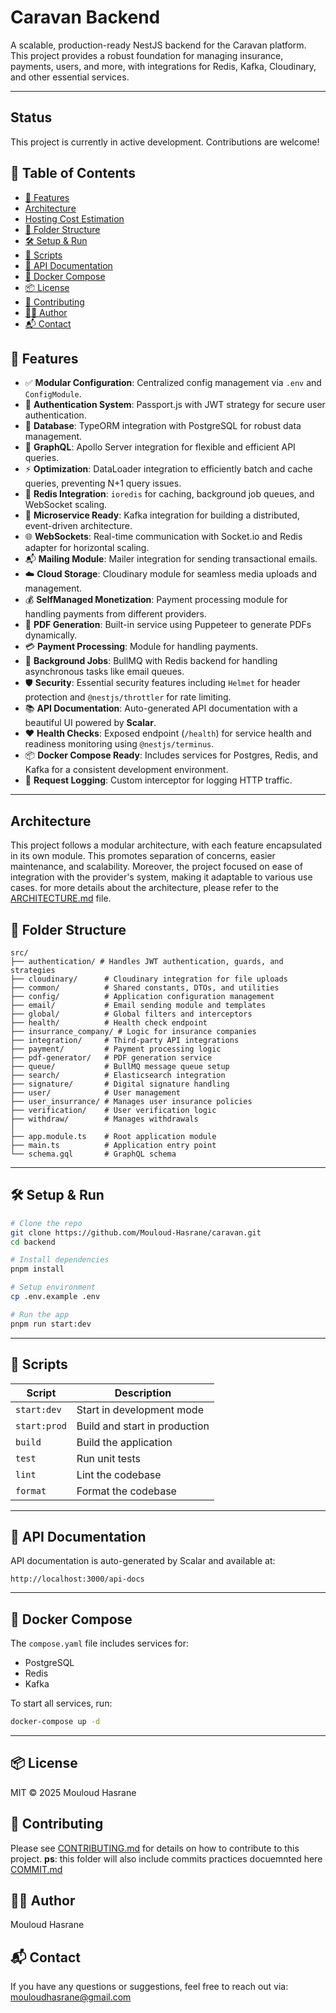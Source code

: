#  Caravan Backend

A scalable, production-ready NestJS backend for the Caravan platform. This project provides a robust foundation for managing insurance, payments, users, and more, with integrations for Redis, Kafka, Cloudinary, and other essential services.

---

## Status

This project is currently in active development. Contributions are welcome!

## 📖 Table of Contents

* [🚀 Features](#-features)
* [ Architecture](#architecture)
* [Hosting Cost Estimation](COST.md)
* [📂 Folder Structure](#-folder-structure)
* [🛠️ Setup & Run](#-setup--run)
* [🧪 Scripts](#-scripts)
* [📖 API Documentation](#-api-documentation)
* [🐳 Docker Compose](#-docker-compose)
* [📦 License](#-license)
* [🤝 Contributing](#-contributing)
* [🧑‍💻 Author](#-author)
* [📬 Contact](#-contact)

## 🚀 Features

* ✅ **Modular Configuration**: Centralized config management via `.env` and `ConfigModule`.
* 🔐 **Authentication System**: Passport.js with JWT strategy for secure user authentication.
* 🐘 **Database**: TypeORM integration with PostgreSQL for robust data management.
* 🤖 **GraphQL**: Apollo Server integration for flexible and efficient API queries.  
* ⚡ **Optimization**: DataLoader integration to efficiently batch and cache queries, preventing N+1 query issues.
* 🧠 **Redis Integration**: `ioredis` for caching, background job queues, and WebSocket scaling.  
* 📡 **Microservice Ready**: Kafka integration for building a distributed, event-driven architecture.   
* 🌐 **WebSockets**: Real-time communication with Socket.io and Redis adapter for horizontal scaling.  
* 📬 **Mailing Module**: Mailer integration for sending transactional emails.
* ☁️ **Cloud Storage**: Cloudinary module for seamless media uploads and management.
* 💰 **SelfManaged Monetization**: Payment processing module for handling payments from different providers.
* 📄 **PDF Generation**: Built-in service using Puppeteer to generate PDFs dynamically.
* 💳 **Payment Processing**: Module for handling payments.
* 🎯 **Background Jobs**: BullMQ with Redis backend for handling asynchronous tasks like email queues.
* 🛡️ **Security**: Essential security features including `Helmet` for header protection and `@nestjs/throttler` for rate limiting.
* 📚 **API Documentation**: Auto-generated API documentation with a beautiful UI powered by **Scalar**.
* ❤️ **Health Checks**: Exposed endpoint (`/health`) for service health and readiness monitoring using `@nestjs/terminus`.
* 📦 **Docker Compose Ready**: Includes services for Postgres, Redis, and Kafka for a consistent development environment.
* 📑 **Request Logging**: Custom interceptor for logging HTTP traffic.

---

## Architecture
This project follows a modular architecture, with each feature encapsulated in its own module. This promotes separation of concerns, easier maintenance, and scalability.
Moreover, the project focused on ease of integration with the provider's system, making it adaptable to various use cases.
for more details about the architecture, please refer to the [ARCHITECTURE.md](ARCHITECTURE.md) file.

## 📂 Folder Structure

```
src/
├── authentication/ # Handles JWT authentication, guards, and strategies
├── cloudinary/      # Cloudinary integration for file uploads
├── common/          # Shared constants, DTOs, and utilities
├── config/          # Application configuration management
├── email/           # Email sending module and templates
├── global/          # Global filters and interceptors
├── health/          # Health check endpoint
├── insurrance_company/ # Logic for insurance companies
├── integration/     # Third-party API integrations
├── payment/         # Payment processing logic
├── pdf-generator/   # PDF generation service
├── queue/           # BullMQ message queue setup
├── search/          # Elasticsearch integration
├── signature/       # Digital signature handling
├── user/            # User management
├── user_insurrance/ # Manages user insurance policies
├── verification/    # User verification logic
├── withdraw/        # Manages withdrawals
│
├── app.module.ts    # Root application module
├── main.ts          # Application entry point
└── schema.gql       # GraphQL schema
```

---

## 🛠️ Setup & Run

```bash
# Clone the repo
git clone https://github.com/Mouloud-Hasrane/caravan.git
cd backend

# Install dependencies
pnpm install

# Setup environment
cp .env.example .env

# Run the app
pnpm run start:dev
```

---

## 🧪 Scripts

| Script       | Description                   |
| ------------ | ----------------------------- |
| `start:dev`  | Start in development mode     |
| `start:prod` | Build and start in production |
| `build`      | Build the application         |
| `test`       | Run unit tests                |
| `lint`       | Lint the codebase             |
| `format`     | Format the codebase           |

---

## 📖 API Documentation

API documentation is auto-generated by Scalar and available at:

```
http://localhost:3000/api-docs
```

---

## 🐳 Docker Compose

The `compose.yaml` file includes services for:

* PostgreSQL
* Redis
* Kafka

To start all services, run:
```bash
docker-compose up -d
```

---

## 📦 License

MIT © 2025 Mouloud Hasrane

## 🤝 Contributing

Please see [CONTRIBUTING.md](CONTRIBUTING.md) for details on how to contribute to this project.
**ps**: this folder will also include commits practices docuemnted here [COMMIT.md](COMMIT.md)

## 🧑‍💻 Author

Mouloud Hasrane

## 📬 Contact

If you have any questions or suggestions, feel free to reach out via: [mouloudhasrane@gmail.com](mailto:mouloudhasrane@gmail.com)

